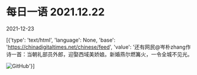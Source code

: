 # 每日一语 2021.12.22

2021-12-23

[{'type': 'text/html', 'language': None, 'base': 'https://chinadigitaltimes.net/chinese/feed', 'value': '还有网民@岑朴zhang作诗一首：当朝礼部员外郎，迎娶西域美娇娘。新婚燕尔燃篝火，一令全城不见光。

![GitHub](https://chinadigitaltimes.net/chinese/files/2021/12/12.22.3-1024x1024.jpg)'}]